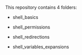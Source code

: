 This repository contains 4 folders:

-	shell_basics

-	shell_permissions

-	shell_redirections

-	shell_variables_expansions
